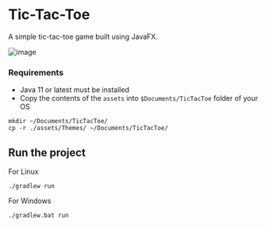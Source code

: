 # Tic-Tac-Toe

A simple tic-tac-toe game built using JavaFX.

![image](https://user-images.githubusercontent.com/31593633/136845709-9d6ca10b-cebd-44d2-b658-681759247d45.png)


### Requirements

* Java 11 or latest must be installed
* Copy the contents of the `assets` into `$Documents/TicTacToe` folder of your OS

```shell
mkdir ~/Documents/TicTacToe/
cp -r ./assets/Themes/ ~/Documents/TicTacToe/ 
```

## Run the project

For Linux

```
./gradlew run
```

For Windows

```
./gradlew.bat run
```
